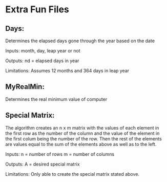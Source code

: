 # Extra Fun Files

## Days: 
Determines the elapsed days gone through the year based on the date

Inputs: 
month, day, leap year or not

Outputs: 
nd = elapsed days in year

Limitations: 
Assumes 12 months and 364 days in leap year 

## MyRealMin: 
Determines the real minimum value of computer

## Special Matrix: 
The algorithm creates an n x m matrix with the values of each element in the first row as the number of the column and the value of the element in the first colum being the number of the row.
Then the rest of the elements are values equal to the sum of the elements above as well as to the left. 

Inputs: 
n = number of rows 
m = number of columns

Outputs: 
A = desired special matrix 

Limitations:
Only able to create the special matrix stated above.